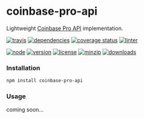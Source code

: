coinbase-pro-api
===
Lightweight [Coinbase Pro API](https://docs.pro.coinbase.com) implementation.

[![travis](https://img.shields.io/travis/ivoputzer/coinbase-pro-api.svg?style=for-the-badge)](https://travis-ci.org/ivoputzer/coinbase-pro-api)
[![dependencies](https://img.shields.io/badge/dependencies-none-blue.svg?style=for-the-badge&colorB=44CC11)](package.json)
[![coverage status](https://img.shields.io/coveralls/ivoputzer/coinbase-pro-api.svg?style=for-the-badge)](https://coveralls.io/github/ivoputzer/coinbase-pro-api?branch=master)
[![linter](https://img.shields.io/badge/coding%20style-standard-brightgreen.svg?style=for-the-badge)](http://standardjs.com/)

[![node](https://img.shields.io/badge/node-6%2B-blue.svg?style=for-the-badge)](https://nodejs.org/docs/v6.0.0/api)
[![version](https://img.shields.io/npm/v/coinbase-pro-api.svg?style=for-the-badge&colorB=007EC6)](https://www.npmjs.com/package/coinbase-pro-api)
[![license](https://img.shields.io/badge/license-MIT-blue.svg?style=for-the-badge&colorB=007EC6)](https://spdx.org/licenses/MIT)
[![minzip](https://img.shields.io/bundlephobia/minzip/coinbase-pro-api.svg?style=for-the-badge)](https://bundlephobia.com/scan-results?packages=coinbase-pro-api)
[![downloads](https://img.shields.io/npm/dt/coinbase-pro-api.svg?style=for-the-badge&colorB=007EC6)](https://www.npmjs.com/package/coinbase-pro-api)

### Installation
```sh
npm install coinbase-pro-api
```

### Usage
coming soon...
<!-- This library allows you to use both public and private endpoints as well as the public [sandbox environment](https://docs.pro.coinbase.com/#sandbox) for testing connectivity and web trading.

You can learn about responses of each endpoint by reading the [official documentation](https://docs.pro.coinbase.com).

Configurations follow the [npm standard](https://docs.npmjs.com/files/npmrc.html) and can be
such as credentials and endpoints can be set using an `.npmrc` file

as described

Credentials and endpoints can be set via `.npmrc` or by .

All methods return a Promise and are compatible with `async` and `await`.

#### .getProducts([query[, parser[, stringifier]])
```js
const {getProducts} = require('coinbase-pro-api')
getProducts()
```

#### .sandbox
The sandbox property overrides the envi
```js
const {getProducts} = require('coinbase-pro-api').sandbox
``` -->
